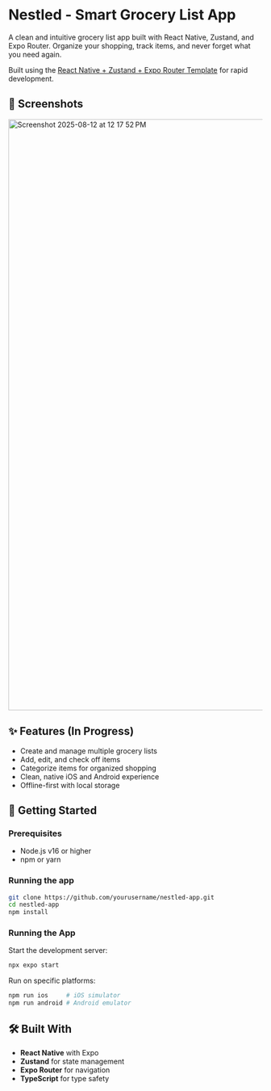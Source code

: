 # Nestled - Smart Grocery List App

A clean and intuitive grocery list app built with React Native, Zustand, and Expo Router. Organize your shopping, track items, and never forget what you need again.

Built using the [React Native + Zustand + Expo Router Template](https://github.com/lokeswari-satyanarayanan/rn-zustand-expo-template) for rapid development.

## 📱 Screenshots

<img width="612" height="1171" alt="Screenshot 2025-08-12 at 12 17 52 PM" src="https://github.com/user-attachments/assets/10e8131e-4d38-4ecd-a9c2-2a6fa8156ce1" />

## ✨ Features (In Progress)

- Create and manage multiple grocery lists
- Add, edit, and check off items
- Categorize items for organized shopping
- Clean, native iOS and Android experience
- Offline-first with local storage

## 🚀 Getting Started

### Prerequisites
- Node.js v16 or higher
- npm or yarn

### Running the app

```bash
git clone https://github.com/yourusername/nestled-app.git
cd nestled-app
npm install
```

### Running the App

Start the development server:

```bash
npx expo start
```

Run on specific platforms:
```bash
npm run ios     # iOS simulator
npm run android # Android emulator
```

## 🛠 Built With

- **React Native** with Expo
- **Zustand** for state management
- **Expo Router** for navigation
- **TypeScript** for type safety
